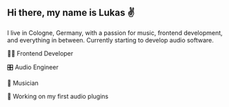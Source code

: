 ## Hi there, my name is Lukas ✌️

I live in Cologne, Germany, with a passion for music, frontend development, and everything in between.
Currently starting to develop audio software.

👨‍💻 Frontend Developer

🎛️ Audio Engineer

🎸 Musician

🎵 Working on my first audio plugins

